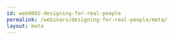 ```yaml
---
id: web0002-designing-for-real-people
permalink: /webinars/designing-for-real-people/meta/
layout: meta
---
```

